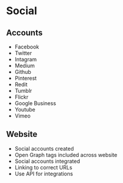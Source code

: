 # Social

## Accounts

- Facebook
- Twitter
- Intagram
- Medium
- Github
- Pinterest
- Redit
- Tumblr
- Flickr
- Google Business
- Youtube
- Vimeo

## Website

- Social accounts created
- Open Graph tags included across website
- Social accounts integrated
- Linking to correct URLs
- Use API for integrations